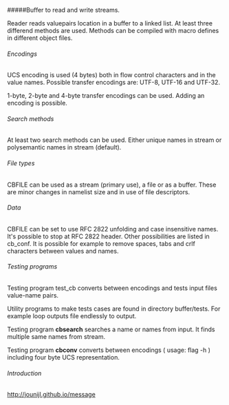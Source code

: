 #####Buffer to read and write streams.

Reader reads valuepairs location in a buffer to a linked list. At least three 
differend methods are used. Methods can be compiled with macro defines in 
different object files.

###### Encodings

UCS encoding is used (4 bytes) both in flow control characters and in the value 
names. Possible transfer encodings are: UTF-8, UTF-16 and UTF-32. 

1-byte, 2-byte and 4-byte transfer encodings can be used. Adding an encoding is 
possible.

###### Search methods
 
At least two search methods can be used. Either unique names in stream or 
polysemantic names in stream (default).

###### File types

CBFILE can be used as a stream (primary use), a file or as a buffer. These are
minor changes in namelist size and in use of file descriptors.

###### Data

CBFILE can be set to use RFC 2822 unfolding and case insensitive names. 
It's possible to stop at RFC 2822 header. Other possibilities are listed in
cb_conf. It is possible for example to remove spaces, tabs and crlf characters 
between values and names. 

###### Testing programs
 
Testing program test_cb converts between encodings and tests input files 
value-name pairs.

Utility programs to make tests cases are found in directory buffer/tests. For 
example loop outputs file endlessly to output.

Testing program **cbsearch** searches a name or names from input. It finds multiple 
same names from stream.
 
Testing program **cbconv** converts between encodings ( usage: flag -h )
including four byte UCS representation.

###### Introduction

 
<a href="http://jounijl.github.io/message">http://jounijl.github.io/message</a>

